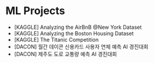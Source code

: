 # ML Projects
- [KAGGLE] Analyzing the AirBnB @New York Dataset
- [KAGGLE] Analyzing the Boston Housing Dataset
- [KAGGLE] The Titanic Competition
- [DACON] 월간 데이콘 신용카드 사용자 연체 예측 AI 경진대회
- [DACON] 제주도 도로 교통량 예측 AI 경진대회
